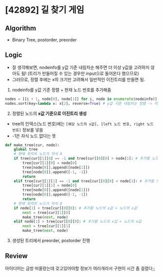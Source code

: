 # [42892] 길 찾기 게임
## Algorithm
- Binary Tree, postorder, preorder
## Logic
- 잘 생각해보면, nodeinfo를 y값 기준 내림차순 해주면 더 이상 y값을 고려하지 않아도 됨! (트리가 만들어질 수 있는 경우만 input으로 들어온다 했으므로)
- 그러므로, 정렬 후에는 x의 크기만 고려해서 일반적인 이진트리를 만들면 됨.
1. nodeinfo를 y값 기준 정렬 + 현재 노드 번호를 추가해줌
```python
nodes = [[i + 1, node[0], node[1]] for i, node in enumerate(nodeinfo)]
nodes.sort(key=lambda x: x[2], reverse=True) # y값 기준 내림차순 정렬 -> 이제 y값 고려 안해도됨
```
2. 정렬된 노드의 **x값 기준으로 이진트리 생성**
- tree의 인덱스(노드 번호)에는 ```[해당 노드의 x값], [left 노드 번호, right 노드 번호]``` 정보를 넣음
- -1은 자식 노드 없다는 뜻
```python
def make_tree(cur, node):
    global tree
    # 현재 위치의 노드가 자식 X
    if tree[cur][1][0] == -1 and tree[cur][0][0] > node[1]: # 추가할 노드의 x값 < 노드의 x값
        tree[cur][1][0] = node[0]
        tree[node[0]].append([node[1]])
        tree[node[0]].append([-1, -1])
        return
    elif tree[cur][1][1] == -1 and tree[cur][0][0] < node[1]: # 추가할 노드의 x값 > 노드의 x값
        tree[cur][1][1] = node[0]
        tree[node[0]].append([node[1]])
        tree[node[0]].append([-1, -1])
        return
    # 현재 위치의 노드가 자식 O
    if node[1] < tree[cur][0][0]: # 추가할 노드의 x값 < 노드의 x값
        next = tree[cur][1][0]
        make_tree(next, node)
    elif node[1] > tree[cur][0][0]: # 추가할 노드의 x값 > 노드의 x값
        next = tree[cur][1][1]
        make_tree(next, node)
```
3. 생성된 트리에서 preorder, postorder 진행

## Review
아이디어는 금방 떠올랐는데 갖고있어야할 정보가 여러개라서 구현이 시간 좀 걸렸다;;